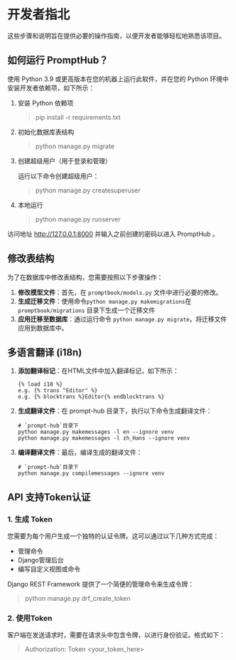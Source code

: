 

# 开发者指北

这些步骤和说明旨在提供必要的操作指南，以便开发者能够轻松地熟悉该项目。

## 如何运行 PromptHub？

使用 Python 3.9 或更高版本在您的机器上运行此软件，并在您的 Python 环境中安装开发者依赖项，如下所示：

1. 安装 Python 依赖项
    >pip install -r requirements.txt
   
2. 初始化数据库表结构
   >python manage.py migrate
   
3. 创建超级用户（用于登录和管理） 

    运行以下命令创建超级用户：
    >python manage.py createsuperuser

4. 本地运行
   >python manage.py runserver
   
访问地址 http://127.0.0.1:8000 并输入之前创建的密码以进入 PromptHub 。


## 修改表结构

为了在数据库中修改表结构，您需要按照以下步骤操作：

1. **修改模型文件**：首先，在 `promptbook/models.py` 文件中进行必要的修改。
2. **生成迁移文件**：使用命令`python manage.py makemigrations`在 `promptbook/migrations` 目录下生成一个迁移文件
3. **应用迁移至数据库**：通过运行命令 `python manage.py migrate`，将迁移文件应用到数据库中。


## 多语言翻译 (i18n)

1. **添加翻译标记**：在HTML文件中加入翻译标记，如下所示：
   ```
   {% load i18 %}
   e.g. {% trans "Editor" %}
   e.g. {% blocktrans %}Editor{% endblocktrans %}
   ```
2. **生成翻译文件**：在 prompt-hub 目录下，执行以下命令生成翻译文件：
   ```
   # `prompt-hub`目录下
   python manage.py makemessages -l en --ignore venv 
   python manage.py makemessages -l zh_Hans --ignore venv 
   ```
3. **编译翻译文件**：最后，编译生成的翻译文件：
   ```
   # `prompt-hub`目录下
   python manage.py compilemessages --ignore venv 
   ```     

## API 支持Token认证

### 1. 生成 Token
    
您需要为每个用户生成一个独特的认证令牌。这可以通过以下几种方式完成：

- 管理命令
- Django管理后台
- 编写自定义视图或命令

Django REST Framework 提供了一个简便的管理命令来生成令牌：

> python manage.py drf_create_token <username>

### 2. 使用Token 

客户端在发送请求时，需要在请求头中包含令牌，以进行身份验证。格式如下：

> Authorization: Token <your_token_here>


